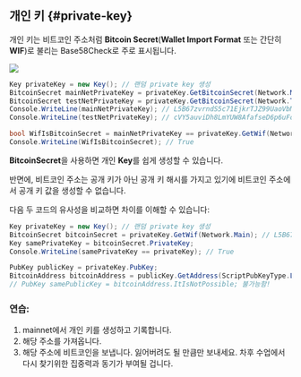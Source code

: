 ## 개인 키 {#private-key}

개인 키는 비트코인 주소처럼 **Bitcoin Secret**(**Wallet Import Format** 또는 간단히 **WIF**)로 불리는 Base58Check로 주로 표시됩니다.

![](../assets/BitcoinSecret.png)  

```cs  
Key privateKey = new Key(); // 랜덤 private key 생성
BitcoinSecret mainNetPrivateKey = privateKey.GetBitcoinSecret(Network.Main);  // mainnet의 개인 키를 이용해 Bitcoin secret 생성
BitcoinSecret testNetPrivateKey = privateKey.GetBitcoinSecret(Network.TestNet);  // testnet의 개인 키를 이용해 Bitcoin secret 생성
Console.WriteLine(mainNetPrivateKey); // L5B67zvrndS5c71EjkrTJZ99UaoVbMUAK58GKdQUfYCpAa6jypvn
Console.WriteLine(testNetPrivateKey); // cVY5auviDh8LmYUW8AfafseD6p6uFoZrP7GjS3rzAerpRKE9Wmuz

bool WifIsBitcoinSecret = mainNetPrivateKey == privateKey.GetWif(Network.Main);
Console.WriteLine(WifIsBitcoinSecret); // True
```  

**BitcoinSecret**을 사용하면 개인 **Key**를 쉽게 생성할 수 있습니다.

반면에, 비트코인 주소는 공개 키가 아닌 공개 키 해시를 가지고 있기에 비트코인 주소에서 공개 키 값을 생성할 수 없습니다.

다음 두 코드의 유사성을 비교하면 차이를 이해할 수 있습니다:

```cs
Key privateKey = new Key(); // 랜덤 private key 생성
BitcoinSecret bitcoinSecret = privateKey.GetWif(Network.Main); // L5B67zvrndS5c71EjkrTJZ99UaoVbMUAK58GKdQUfYCpAa6jypvn
Key samePrivateKey = bitcoinSecret.PrivateKey;
Console.WriteLine(samePrivateKey == privateKey); // True
```  

```cs
PubKey publicKey = privateKey.PubKey;
BitcoinAddress bitcoinAddress = publicKey.GetAddress(ScriptPubKeyType.Legacy, Network.Main); // 1PUYsjwfNmX64wS368ZR5FMouTtUmvtmTY
// PubKey samePublicKey = bitcoinAddress.ItIsNotPossible; 불가능함!
```  

### 연습:
1. mainnet에서 개인 키를 생성하고 기록합니다.
2. 해당 주소를 가져옵니다.
3. 해당 주소에 비트코인을 보냅니다. 잃어버려도 될 만큼만 보내세요. 차후 수업에서 다시 찾기위한 집중력과 동기가 부여될 겁니다.
